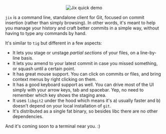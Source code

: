 <p align="center">
  <img src="https://raw.githubusercontent.com/tomas/jix/master/jix-screencast-2.gif" alt="Jix quick demo" />
</p>

`jix` is a command line, standalone client for Git, focused on commit insertion (rather than simply browsing). In other words, it's meant to help you manage your history and craft better commits in a simple way, without having to type any commands by hand.

It's similar to `tig` but different in a few aspects:

 - It lets you stage or unstage *partial sections* of your files, on a line-by-line basis. 
 - It lets you amend to your latest commit in case you missed something, or squash until a certain point.
 - It has great mouse support. You can click on commits or files, and bring context menus by right clicking on them.
 - It has a good keyboard support as well. You can drive most of the UI simply with your arrow keys, tab and spacebar. Yep, no need to remember which key shows the staging area.
 - It uses `libgit2` under the hood which means it's a) usually faster and b) doesn't depend on your local installation of `git`.
 - It's distributed as a single fat binary, so besides libc there are no other dependencies.

And it's coming soon to a terminal near you. :)
